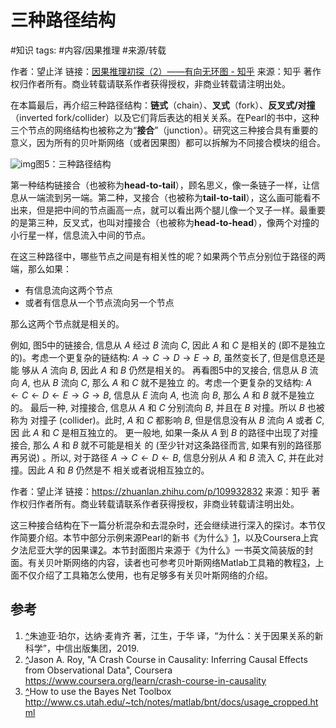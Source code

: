 # 三种路径结构

#知识 
tags: #内容/因果推理 
#来源/转载 

作者：望止洋
链接：[因果推理初探（2）——有向无环图 - 知乎](https://zhuanlan.zhihu.com/p/109932832)
来源：知乎
著作权归作者所有。商业转载请联系作者获得授权，非商业转载请注明出处。



在本篇最后，再介绍三种路径结构：**链式**（chain）、**叉式**（fork）、**反叉式/对撞**（inverted fork/collider）以及它们背后表达的相关关系。在Pearl的书中，这种三个节点的网络结构也被称之为“**接合**”（junction）。研究这三种接合具有重要的意义，因为所有的贝叶斯网络（或者因果图）都可以拆解为不同接合模块的组合。

![img](v2-6c35fa685b4256ba6508324909d074df_b.jpg)图5：三种路径结构

第一种结构链接合（也被称为**head-to-tail**），顾名思义，像一条链子一样，让信息从一端流到另一端。第二种，叉接合（也被称为**tail-to-tail**），这么画可能看不出来，但是把中间的节点画高一点，就可以看出两个腿儿像一个叉子一样。最重要的是第三种，反叉式，也叫对撞接合（也被称为**head-to-head**），像两个对撞的小行星一样，信息流入中间的节点。

在这三种路径中，哪些节点之间是有相关性的呢？如果两个节点分别位于路径的两端，那么如果：

- 有信息流向这两个节点
- 或者有信息从一个节点流向另一个节点

那么这两个节点就是相关的。

例如, 图5中的链接合, 信息从 $A$ 经过 $B$ 流向 $C$, 因此 $A$ 和 $C$ 是相关的 (即不是独立
的)。考虑一个更复杂的链结构: $A \rightarrow C \rightarrow D \rightarrow E \rightarrow B$, 虽然变长了, 但是信息还是能
够从 $A$ 流向 $B$, 因此 $A$ 和 $B$ 仍然是相关的。
再看图5中的叉接合, 信息从 $B$ 流向 $A$, 也从 $B$ 流向 $C$, 那么 $A$ 和 $C$ 就不是独立
的。考虑一个更复杂的叉结构: $A \leftarrow C \leftarrow D \leftarrow E \rightarrow G \rightarrow B$, 信息从 $E$ 流向 $A$, 也流
向 $B$, 那么 $A$ 和 $B$ 就不是独立的。
最后一种, 对撞接合, 信息从 $A$ 和 $C$ 分别流向 $B$, 并且在 $B$ 对撞。所以 $B$ 也被称为
对撞子 (collider)。此时, $A$ 和 $C$ 都影响 $B$, 但是信息没有从 $B$ 流向 $A$ 或者 $C$, 因
此 $A$ 和 $C$ 是相互独立的。
更一般地, 如果一条从 $A$ 到 $B$ 的路径中出现了对撞接合, 那么 $A$ 和 $B$ 就不可能是相关 的 (至少针对这条路径而言, 如果有别的路径那再另说) 。所以, 对于路径 $A \rightarrow C \leftarrow D \leftarrow B$, 信息分别从 $A$ 和 $B$ 流入 $C$, 并在此对撞。因此 $A$ 和 $B$ 仍然是不 相关或者说相互独立的。

作者：望止洋
链接：https://zhuanlan.zhihu.com/p/109932832
来源：知乎
著作权归作者所有。商业转载请联系作者获得授权，非商业转载请注明出处。

这三种接合结构在下一篇分析混杂和去混杂时，还会继续进行深入的探讨。本节仅作简要介绍。本节中部分示例来源Pearl的新书《为什么》[1](#ref_1)，以及Coursera上宾夕法尼亚大学的因果课[2](#ref_2)。本节封面图片来源于《为什么》一书英文简装版的封面。有关贝叶斯网络的内容，读者也可参考贝叶斯网络Matlab工具箱的教程[3](#ref_3)，上面不仅介绍了工具箱怎么使用，也有足够多有关贝叶斯网络的介绍。

## 参考

1. [^](#ref_1_0)朱迪亚·珀尔，达纳·麦肯齐 著，江生，于华 译，“为什么：关于因果关系的新科学”，中信出版集团，2019.
1. [^](#ref_2_0)Jason A. Roy, "A Crash Course in Causality: Inferring Causal Effects from Observational Data", Coursera https://www.coursera.org/learn/crash-course-in-causality
1. [^](#ref_3_0)How to use the Bayes Net Toolbox http://www.cs.utah.edu/~tch/notes/matlab/bnt/docs/usage_cropped.html
